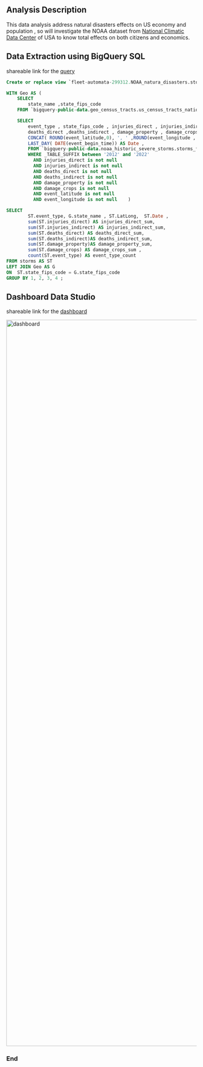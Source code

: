 
## Analysis Description
This data analysis address natural disasters effects on US economy and population , so will investigate the NOAA dataset from [National Climatic Data Center](https://www.ncdc.noaa.gov/) of USA to know total effects on both citizens and economics. 


## Data Extraction using BigQuery SQL
shareable link for the [query](https://console.cloud.google.com/bigquery?sq=505007092220:35c34f468590499982f5b7d0612bd4f5)

```sql
Create or replace view `fleet-automata-299312.NOAA_natura_disasters.storms` AS

WITH Geo AS (
    SELECT 
        state_name ,state_fips_code 
    FROM `bigquery-public-data.geo_census_tracts.us_census_tracts_national`) , storms AS (

    SELECT     
        event_type , state_fips_code , injuries_direct , injuries_indirect ,
        deaths_direct ,deaths_indirect , damage_property , damage_crops ,
        CONCAT( ROUND(event_latitude,0), ', ' ,ROUND(event_longitude , 0) ) AS LatLong, 
        LAST_DAY( DATE(event_begin_time)) AS Date ,  
        FROM `bigquery-public-data.noaa_historic_severe_storms.storms_*` 
        WHERE _TABLE_SUFFIX between '2012' and '2022'
          AND injuries_direct is not null 
          AND injuries_indirect is not null
          AND deaths_direct is not null
          AND deaths_indirect is not null
          AND damage_property is not null
          AND damage_crops is not null 
          AND event_latitude is not null 
          AND event_longitude is not null    )

SELECT    
        ST.event_type, G.state_name	, ST.LatLong,  ST.Date ,  
        sum(ST.injuries_direct) AS injuries_direct_sum, 
        sum(ST.injuries_indirect) AS injuries_indirect_sum, 
        sum(ST.deaths_direct) AS deaths_direct_sum, 
        sum(ST.deaths_indirect)AS deaths_indirect_sum, 
        sum(ST.damage_property)AS damage_property_sum, 
        sum(ST.damage_crops) AS damage_crops_sum ,
        count(ST.event_type) AS event_type_count             
FROM storms AS ST 
LEFT JOIN Geo AS G
ON  ST.state_fips_code = G.state_fips_code
GROUP BY 1, 2, 3, 4 ;
```
## Dashboard Data Studio

shareable link for the [dashboard](https://datastudio.google.com/reporting/87d0fd9e-15f1-4969-ad45-9e105f1130d4)

<img src="https://raw.githubusercontent.com/Amrabdelhamed611/NOAA_report_dashboard/main/dashboard%20image.png" alt="dashboard" style="height: 1920; width:1080;"/>


### End
